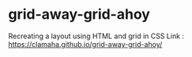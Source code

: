 # grid-away-grid-ahoy

Recreating a layout using HTML and grid in CSS
Link : https://clamaha.github.io/grid-away-grid-ahoy/
